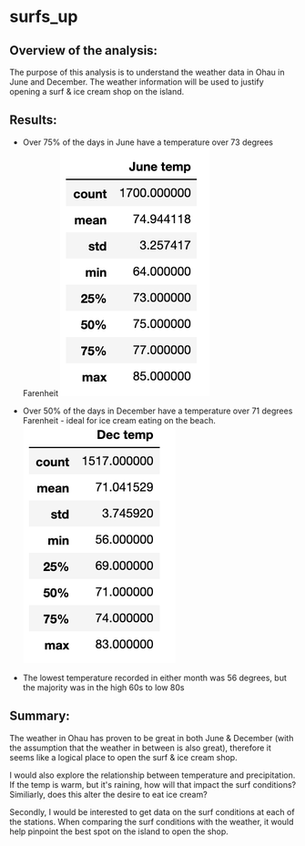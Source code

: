 # surfs_up

## Overview of the analysis: 
The purpose of this analysis is to understand the weather data in Ohau in June and December. The weather information will be used to justify opening a surf & ice cream shop on the island.

## Results: 
* Over 75% of the days in June have a temperature over 73 degrees Farenheit
![June Temperature Statistics](https://github.com/krockway/surfs_up/blob/main/Images/June_Stats.png)

* Over 50% of the days in December have a temperature over 71 degrees Farenheit - ideal for ice cream eating on the beach.
![December Temperature Statistics](https://github.com/krockway/surfs_up/blob/main/Images/Dec_Stats.png)

* The lowest temperature recorded in either month was 56 degrees, but the majority was in the high 60s to low 80s

## Summary: 
The weather in Ohau has proven to be great in both June & December (with the assumption that the weather in between is also great), therefore it seems like a logical place to open the surf & ice cream shop.

I would also explore the relationship between temperature and precipitation. If the temp is warm, but it's raining, how will that impact the surf conditions? Similiarly, does this alter the desire to eat ice cream?

Secondly, I would be interested to get data on the surf conditions at each of the stations. When comparing the surf conditions with the weather, it would help pinpoint the best spot on the island to open the shop.
